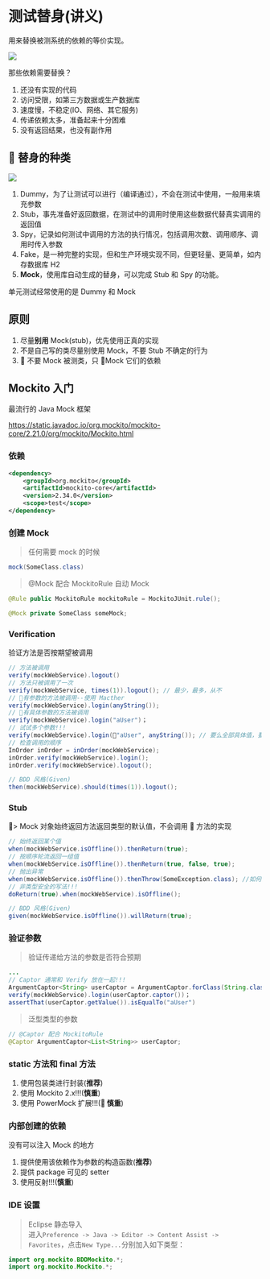 # 测试替身(讲义)

用来替换被测系统的依赖的等价实现。

![](http://xunitpatterns.com/Test%20Double.gif)

那些依赖需要替换？

1. 还没有实现的代码
2. 访问受限，如第三方数据或生产数据库
3. 速度慢，不稳定(IO、网络、其它服务)
4. 传递依赖太多，准备起来十分困难
5. 没有返回结果，也没有副作用

##  替身的种类

![](http://xunitpatterns.com/Types%20Of%20Test%20Doubles.gif)

1. Dummy，为了让测试可以进行（编译通过），不会在测试中使用，一般用来填充参数
2. Stub，事先准备好返回数据，在测试中的调用时使用这些数据代替真实调用的返回值
3. Spy，记录如何测试中调用的方法的执行情况，包括调用次数、调用顺序、调用时传入参数
4. Fake，是一种完整的实现，但和生产环境实现不同，但更轻量、更简单，如内存数据库 H2
5. **Mock**，使用库自动生成的替身，可以完成 Stub 和 Spy 的功能。

单元测试经常使用的是 Dummy 和 Mock

## 原则

1. 尽量**别用** Mock(stub)，优先使用正真的实现
2. 不是自己写的类尽量别使用 Mock，不要 Stub 不确定的行为
3.  不要 Mock 被测类，只 Mock 它们的依赖

## Mockito 入门

最流行的 Java Mock 框架

https://static.javadoc.io/org.mockito/mockito-core/2.21.0/org/mockito/Mockito.html

### 依赖

```xml
<dependency>
    <groupId>org.mockito</groupId>
    <artifactId>mockito-core</artifactId>
    <version>2.34.0</version>
    <scope>test</scope>
</dependency>
```

### 创建 Mock

> 任何需要 mock 的时候

```java
mock(SomeClass.class)
```

> @Mock 配合 MockitoRule 自动 Mock

```java
@Rule public MockitoRule mockitoRule = MockitoJUnit.rule();

@Mock private SomeClass someMock;
```

### Verification

验证方法是否按期望被调用

```java
// 方法被调用
verify(mockWebService).logout()
// 方法只被调用了一次
verify(mockWebService, times(1)).logout(); // 最少，最多，从不
// 有参数的方法被调用--使用 Macther
verify(mockWebService).login(anyString());
// 有具体参数的方法被调用
verify(mockWebService).login("aUser")；
// 试试多个参数!!!
verify(mockWebService).login("aUser", anyString()); // 要么全部具体值，要么全部使用 Macther
// 检查调用的顺序
InOrder inOrder = inOrder(mockWebService);
inOrder.verify(mockWebService).login();
inOrder.verify(mockWebService).logout();

// BDD 风格(Given)
then(mockWebService).should(times(1)).logout();
```

### Stub

> Mock 对象始终返回方法返回类型的默认值，不会调用  方法的实现

```java
// 始终返回某个值
when(mockWebService.isOffline()).thenReturn(true);
// 按顺序轮流返回一组值
when(mockWebService.isOffline()).thenReturn(true, false, true);
// 抛出异常
when(mockWebService.isOffline()).thenThrow(SomeException.class); //如何实现先返回 True，再抛异常？
// 非类型安全的写法!!!
doReturn(true).when(mockWebService).isOffline();

// BDD 风格(Given)
given(mockWebService.isOffline()).willReturn(true);
```

### 验证参数

> 验证传递给方法的参数是否符合预期

```java
...
// Captor 通常和 Verify 放在一起!!!
ArgumentCaptor<String> userCaptor = ArgumentCaptor.forClass(String.class);
verify(mockWebService).login(userCaptor.captor())；
assertThat(userCaptor.getValue()).isEqualTo("aUser")
```

> 泛型类型的参数

```java
// @Captor 配合 MockitoRule
@Captor ArgumentCaptor<List<String>> userCaptor;
```

### static 方法和 final 方法

1. 使用包装类进行封装(**推荐**)
2. 使用 Mockito 2.x!!!(**慎重**)
3. 使用 PowerMock 扩展!!!(** 慎重**)

### 内部创建的依赖

没有可以注入 Mock 的地方

1. 提供使用该依赖作为参数的构造函数(**推荐**)
2. 提供 package 可见的 setter
3. 使用反射!!!(**慎重**)

### IDE 设置

> Eclipse 静态导入  
> 进入`Preference -> Java -> Editor -> Content Assist -> Favorites`，点击`New Type...`分别加入如下类型：

```java
import org.mockito.BDDMockito.*;
import org.mockito.Mockito.*;
```
